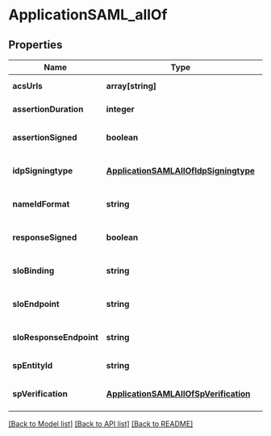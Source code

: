 # ApplicationSAML_allOf

## Properties
Name | Type | Description | Notes
------------ | ------------- | ------------- | -------------
**acsUrls** | **array[string]** |  | [default to null]
**assertionDuration** | **integer** |  | [default to null]
**assertionSigned** | **boolean** |  | [optional] [default to null]
**idpSigningtype** | [**ApplicationSAMLAllOfIdpSigningtype**](ApplicationSAMLAllOfIdpSigningtype.md) |  | [optional] [default to null]
**nameIdFormat** | **string** |  | [optional] [default to null]
**responseSigned** | **boolean** |  | [optional] [default to null]
**sloBinding** | **string** |  | [optional] [default to null]
**sloEndpoint** | **string** |  | [optional] [default to null]
**sloResponseEndpoint** | **string** |  | [optional] [default to null]
**spEntityId** | **string** |  | [default to null]
**spVerification** | [**ApplicationSAMLAllOfSpVerification**](ApplicationSAMLAllOfSpVerification.md) |  | [optional] [default to null]

[[Back to Model list]](../README.md#documentation-for-models) [[Back to API list]](../README.md#documentation-for-api-endpoints) [[Back to README]](../README.md)


